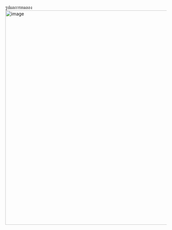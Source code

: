 รูปผลการทดลอง
<img width="1188" height="668" alt="image" src="https://github.com/user-attachments/assets/724513e5-fc1e-4177-bb57-a9b152a6fce5" />
